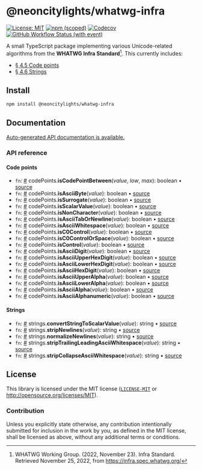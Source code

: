 # @neoncitylights/whatwg-infra

[![License: MIT](https://img.shields.io/badge/License-MIT-blue.svg?style=flat-square)](https://opensource.org/licenses/MIT)
[![npm (scoped)](https://img.shields.io/npm/v/@neoncitylights/whatwg-infra?style=flat-square)](https://www.npmjs.com/package/@neoncitylights/whatwg-infra)
[![Codecov](https://img.shields.io/codecov/c/github/neoncitylights/ts-whatwg-infra?style=flat-square&logo=codecov&logoColor=%23fff)](https://codecov.io/gh/neoncitylights/ts-whatwg-infra)
[![GitHub Workflow Status (with event)](https://img.shields.io/github/actions/workflow/status/neoncitylights/ts-whatwg-infra/.github%2Fworkflows%2Fmain.yml?style=flat-square)](https://github.com/neoncitylights/ts-whatwg-infra/actions/workflows/ci.yml)

A small TypeScript package implementing various Unicode-related algorithms from the **WHATWG Infra Standard**[^whatwg-infra]. This currently includes:
 - [§ 4.5 Code points](https://infra.spec.whatwg.org/#code-points)
 - [§ 4.6 Strings](https://infra.spec.whatwg.org/#strings)

## Install

```
npm install @neoncitylights/whatwg-infra
```

## Documentation

[Auto-generated API documentation is available.](https://neoncitylights.github.io/ts-whatwg-infra/)

### API reference

#### Code points

 - `fn`: <a href="#codePoints_isCodePointBetween">#</a> codePoints.**isCodePointBetween**(*value*, *low*, *max*): boolean • [source](./src/codePoints.ts)
 - `fn`: <a href="#codePoints_isAsciiByte">#</a> codePoints.**isAsciiByte**(*value*): boolean • [source](./src/codePoints.ts)
 - `fn`: <a href="#codePoints_isSurrogate">#</a> codePoints.**isSurrogate**(*value*): boolean • [source](./src/codePoints.ts)
 - `fn`: <a href="#codePoints_isScalarValue">#</a> codePoints.**isScalarValue**(*value*): boolean • [source](./src/codePoints.ts)
 - `fn`: <a href="#codePoints_isNonCharacter">#</a> codePoints.**isNonCharacter**(*value*): boolean • [source](./src/codePoints.ts)
 - `fn`: <a href="#codePoints_isAsciiTabOrNewline">#</a> codePoints.**isAsciiTabOrNewline**(*value*): boolean • [source](./src/codePoints.ts)
 - `fn`: <a href="#codePoints_isAsciiWhitespace">#</a> codePoints.**isAsciiWhitespace**(*value*): boolean • [source](./src/codePoints.ts)
 - `fn`: <a href="#codePoints_isC0Control">#</a> codePoints.**isC0Control**(*value*): boolean • [source](./src/codePoints.ts)
 - `fn`: <a href="#codePoints_isC0ControlOrSpace">#</a> codePoints.**isC0ControlOrSpace**(*value*): boolean • [source](./src/codePoints.ts)
 - `fn`: <a href="#codePoints_isControl">#</a> codePoints.**isControl**(*value*): boolean • [source](./src/codePoints.ts)
 - `fn`: <a href="#codePoints_isAsciiDigit">#</a> codePoints.**isAsciiDigit**(*value*): boolean • [source](./src/codePoints.ts)
 - `fn`: <a href="#codePoints_isAsciiUpperHexDigit">#</a> codePoints.**isAsciiUpperHexDigit**(*value*): boolean • [source](./src/codePoints.ts)
 - `fn`: <a href="#codePoints_isAsciiLowerHexDigit">#</a> codePoints.**isAsciiLowerHexDigit**(*value*): boolean • [source](./src/codePoints.ts)
 - `fn`: <a href="#codePoints_isAsciiHexDigit">#</a> codePoints.**isAsciiHexDigit**(*value*): boolean • [source](./src/codePoints.ts)
 - `fn`: <a href="#codePoints_isAsciiUpperAlpha">#</a> codePoints.**isAsciiUpperAlpha**(*value*): boolean • [source](./src/codePoints.ts)
 - `fn`: <a href="#codePoints_isAsciiLowerAlpha">#</a> codePoints.**isAsciiLowerAlpha**(*value*): boolean • [source](./src/codePoints.ts)
 - `fn`: <a href="#codePoints_isAsciiAlpha">#</a> codePoints.**isAsciiAlpha**(*value*): boolean • [source](./src/codePoints.ts)
 - `fn`: <a href="#codePoints_isAsciiAlphanumeric">#</a> codePoints.**isAsciiAlphanumeric**(*value*): boolean • [source](./src/codePoints.ts)

#### Strings

 - `fn`: <a href="#strings_convertStringToScalarValue">#</a> strings.**convertStringToScalarValue**(*value*): string • [source](./src/strings.ts)
 - `fn`: <a href="#strings_stripNewlines">#</a> strings.**stripNewlines**(*value*): string • [source](./src/strings.ts)
 - `fn`: <a href="#strings_normalizeNewlines">#</a> strings.**normalizeNewlines**(*value*): string • [source](./src/strings.ts)
 - `fn`: <a href="#strings_stripTrailingLeadingAsciiWhitespace">#</a> strings.**stripTrailingLeadingAsciiWhitespace**(*value*): string • [source](./src/strings.ts)
 - `fn`: <a href="#strings_stripCollapseAsciiWhitespace">#</a> strings.**stripCollapseAsciiWhitespace**(*value*): string • [source](./src/strings.ts)

## License

This library is licensed under the MIT license ([`LICENSE-MIT`](./LICENSE) or http://opensource.org/licenses/MIT).

### Contribution

Unless you explicitly state otherwise, any contribution intentionally submitted for inclusion in the work by you, as defined in the MIT license, shall be licensed as above, without any additional terms or conditions.

[^whatwg-infra]: WHATWG Working Group. (2022, November 23). Infra Standard. Retrieved November 25, 2022, from https://infra.spec.whatwg.org/
